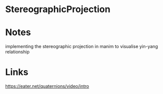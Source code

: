 # StereographicProjection

# Notes
implementing the stereographic projection in manim to visualise yin-yang relationship

# Links
https://eater.net/quaternions/video/intro